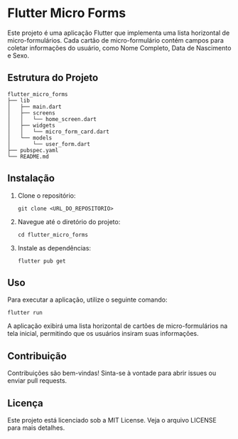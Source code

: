 # Flutter Micro Forms

Este projeto é uma aplicação Flutter que implementa uma lista horizontal de micro-formulários. Cada cartão de micro-formulário contém campos para coletar informações do usuário, como Nome Completo, Data de Nascimento e Sexo.

## Estrutura do Projeto

```
flutter_micro_forms
├── lib
│   ├── main.dart
│   ├── screens
│   │   └── home_screen.dart
│   ├── widgets
│   │   └── micro_form_card.dart
│   └── models
│       └── user_form.dart
├── pubspec.yaml
└── README.md
```

## Instalação

1. Clone o repositório:
   ```
   git clone <URL_DO_REPOSITORIO>
   ```
2. Navegue até o diretório do projeto:
   ```
   cd flutter_micro_forms
   ```
3. Instale as dependências:
   ```
   flutter pub get
   ```

## Uso

Para executar a aplicação, utilize o seguinte comando:
```
flutter run
```

A aplicação exibirá uma lista horizontal de cartões de micro-formulários na tela inicial, permitindo que os usuários insiram suas informações.

## Contribuição

Contribuições são bem-vindas! Sinta-se à vontade para abrir issues ou enviar pull requests.

## Licença

Este projeto está licenciado sob a MIT License. Veja o arquivo LICENSE para mais detalhes.